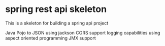 spring rest api skeleton
=====================

This is a skeleton for building a spring api project

Java Pojo to JSON using jackson 
CORS support
logging capabilities using aspect oriented programming
JMX support